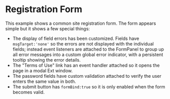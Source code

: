 # Registration Form #

This example shows a common site registration form. The form appears simple but it shows a few special things:

- The display of field errors has been customized. Fields have `msgTarget:'none'` so the errors are not displayed with the individual fields; instead event listeners are attached to the FormPanel to group up all error messages into a custom global error indicator, with a persistent tooltip showing the error details.
- The "Terms of Use" link has an event handler attached so it opens the page in a modal Ext window.
- The password fields have custom validation attached to verify the user enters the same value in both.
- The submit button has `formBind:true` so it is only enabled when the form becomes valid.
